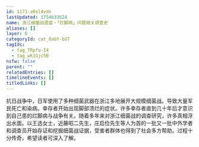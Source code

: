 ```yaml
---
id: 1171-a0sl4vdn
lastUpdated: 1754633624
name: 浙江细菌战遗留・「烂脚病」问题相关调查史
aliases: []
layer: 6
categoryId: cat_8abY-bU7
tagIds:
  - tag_TRpfu-I4
  - tag_wK1Gjc5B
nsfw: false
parent: ""
relatedEntries: []
timelineEvents: []
titledLinks: []
---
```


抗日战争中，日军使用了多种细菌武器在浙江多地展开大规模细菌战。导致大量军民死亡和染病。幸存者开始出现脚部溃烂的症状。许多幸存者直到几十年后才意识到自己患的烂脚病与战争有关。随着多年来对浙江细菌战的调查研究，许多真相浮出水面。以王选女士，近藤昭二先生，庄启俭先生等人为首的一批又一批中外学者和调查员开始存证和挖掘细菌战证据，受害者群体也得到了社会多方帮助。过程十分传奇，希望读者可深入了解。